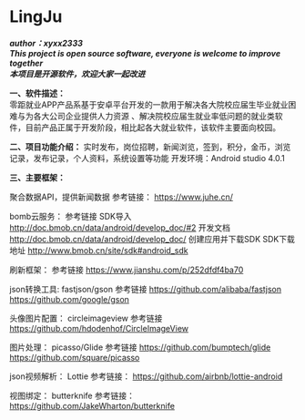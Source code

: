 # LingJu
***author：xyxx2333***  
***This project is open source software, everyone is welcome to improve together***  
***本项目是开源软件，欢迎大家一起改进***  

**一、软件描述：**  
零距就业APP产品系基于安卓平台开发的一款用于解决各大院校应届生毕业就业困难与为各大公司企业提供人力资源
、解决院校应届生就业率低问题的就业类软件，目前产品正属于开发阶段，相比起各大就业软件，该软件主要面向校园。

**二、项目功能介绍：**  实时发布，岗位招聘，新闻浏览，签到，积分，金币，浏览记录，发布记录，个人资料，系统设置等功能
开发环境：Android studio 4.0.1



**三、主要框架：**  

聚合数据API，提供新闻数据
参考链接：
https://www.juhe.cn/

bomb云服务：
参考链接
SDK导入
http://doc.bmob.cn/data/android/develop_doc/#2
开发文档
http://doc.bmob.cn/data/android/develop_doc/
创建应用并下载SDK
SDK下载地址
http://www.bmob.cn/site/sdk#android_sdk

刷新框架：
参考链接
https://www.jianshu.com/p/252dfdf4ba70

json转换工具:
fastjson/gson
参考链接
https://github.com/alibaba/fastjson
https://github.com/google/gson

头像图片配置：
circleimageview
参考链接
https://github.com/hdodenhof/CircleImageView

图片处理：
picasso/Glide
参考链接
https://github.com/bumptech/glide
https://github.com/square/picasso

json视频解析：
Lottie
参考链接：
https://github.com/airbnb/lottie-android

视图绑定：
butterknife
参考链接：
https://github.com/JakeWharton/butterknife

